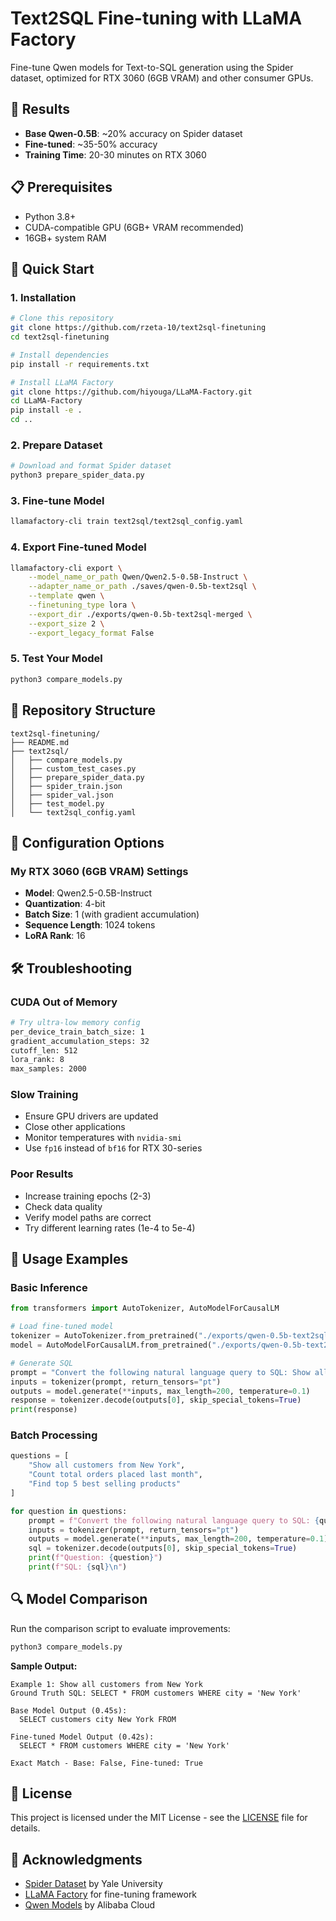 # Text2SQL Fine-tuning with LLaMA Factory

Fine-tune Qwen models for Text-to-SQL generation using the Spider dataset, optimized for RTX 3060 (6GB VRAM) and other consumer GPUs.

## 🎯 Results

- **Base Qwen-0.5B**: ~20% accuracy on Spider dataset
- **Fine-tuned**: ~35-50% accuracy 
- **Training Time**: 20-30 minutes on RTX 3060

## 📋 Prerequisites

- Python 3.8+
- CUDA-compatible GPU (6GB+ VRAM recommended)
- 16GB+ system RAM

## 🚀 Quick Start

### 1. Installation

```bash
# Clone this repository
git clone https://github.com/rzeta-10/text2sql-finetuning
cd text2sql-finetuning

# Install dependencies
pip install -r requirements.txt

# Install LLaMA Factory
git clone https://github.com/hiyouga/LLaMA-Factory.git
cd LLaMA-Factory
pip install -e .
cd ..
```

### 2. Prepare Dataset

```bash
# Download and format Spider dataset
python3 prepare_spider_data.py
```

### 3. Fine-tune Model

```bash
llamafactory-cli train text2sql/text2sql_config.yaml
```

### 4. Export Fine-tuned Model

```bash
llamafactory-cli export \
    --model_name_or_path Qwen/Qwen2.5-0.5B-Instruct \
    --adapter_name_or_path ./saves/qwen-0.5b-text2sql \
    --template qwen \
    --finetuning_type lora \
    --export_dir ./exports/qwen-0.5b-text2sql-merged \
    --export_size 2 \
    --export_legacy_format False
```

### 5. Test Your Model

```bash
python3 compare_models.py
```

## 📁 Repository Structure

```
text2sql-finetuning/
├── README.md
├── text2sql/
│   ├── compare_models.py
│   ├── custom_test_cases.py
│   ├── prepare_spider_data.py
│   ├── spider_train.json
│   ├── spider_val.json
│   ├── test_model.py
│   └── text2sql_config.yaml
```

## 🔧 Configuration Options

### My RTX 3060 (6GB VRAM) Settings
- **Model**: Qwen2.5-0.5B-Instruct
- **Quantization**: 4-bit
- **Batch Size**: 1 (with gradient accumulation)
- **Sequence Length**: 1024 tokens
- **LoRA Rank**: 16


## 🛠 Troubleshooting

### CUDA Out of Memory
```bash
# Try ultra-low memory config
per_device_train_batch_size: 1
gradient_accumulation_steps: 32
cutoff_len: 512
lora_rank: 8
max_samples: 2000
```

### Slow Training
- Ensure GPU drivers are updated
- Close other applications
- Monitor temperatures with `nvidia-smi`
- Use `fp16` instead of `bf16` for RTX 30-series

### Poor Results
- Increase training epochs (2-3)
- Check data quality
- Verify model paths are correct
- Try different learning rates (1e-4 to 5e-4)

## 📝 Usage Examples

### Basic Inference
```python
from transformers import AutoTokenizer, AutoModelForCausalLM

# Load fine-tuned model
tokenizer = AutoTokenizer.from_pretrained("./exports/qwen-0.5b-text2sql-merged")
model = AutoModelForCausalLM.from_pretrained("./exports/qwen-0.5b-text2sql-merged")

# Generate SQL
prompt = "Convert the following natural language query to SQL: Show all customers from New York"
inputs = tokenizer(prompt, return_tensors="pt")
outputs = model.generate(**inputs, max_length=200, temperature=0.1)
response = tokenizer.decode(outputs[0], skip_special_tokens=True)
print(response)
```

### Batch Processing
```python
questions = [
    "Show all customers from New York",
    "Count total orders placed last month", 
    "Find top 5 best selling products"
]

for question in questions:
    prompt = f"Convert the following natural language query to SQL: {question}"
    inputs = tokenizer(prompt, return_tensors="pt")
    outputs = model.generate(**inputs, max_length=200, temperature=0.1)
    sql = tokenizer.decode(outputs[0], skip_special_tokens=True)
    print(f"Question: {question}")
    print(f"SQL: {sql}\n")
```

## 🔍 Model Comparison

Run the comparison script to evaluate improvements:

```bash
python3 compare_models.py
```

**Sample Output:**
```
Example 1: Show all customers from New York
Ground Truth SQL: SELECT * FROM customers WHERE city = 'New York'

Base Model Output (0.45s):
  SELECT customers city New York FROM

Fine-tuned Model Output (0.42s):
  SELECT * FROM customers WHERE city = 'New York'

Exact Match - Base: False, Fine-tuned: True
```

## 📄 License

This project is licensed under the MIT License - see the [LICENSE](LICENSE) file for details.

## 🙏 Acknowledgments

- [Spider Dataset](https://yale-lily.github.io/spider) by Yale University
- [LLaMA Factory](https://github.com/hiyouga/LLaMA-Factory) for fine-tuning framework
- [Qwen Models](https://huggingface.co/Qwen) by Alibaba Cloud